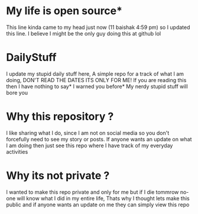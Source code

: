 # My life is open source* 
This line kinda came to my head just now (11 baishak 4:59 pm) so I updated this line.
I believe I might be the only guy doing this at github lol

# DailyStuff
I update my stupid daily stuff here, A simple repo for a track of what I am doing, DON'T READ THE DATES ITS ONLY FOR ME!
If you are reading this then I have nothing to say* I warned you before* My nerdy stupid stuff will bore you 

# Why this repository ?
I like sharing what I do, since I am not on social media so you don't forcefully need to see my story or posts.
If anyone wants an update on what I am doing then just see this repo where I have track of my everyday activities

# Why its not private ?
I wanted to make this repo private and only for me but if I die tommrow no-one will know what I did in my entire life,
Thats why I thought lets make this public and if anyone wants an update on me they can simply view this repo
